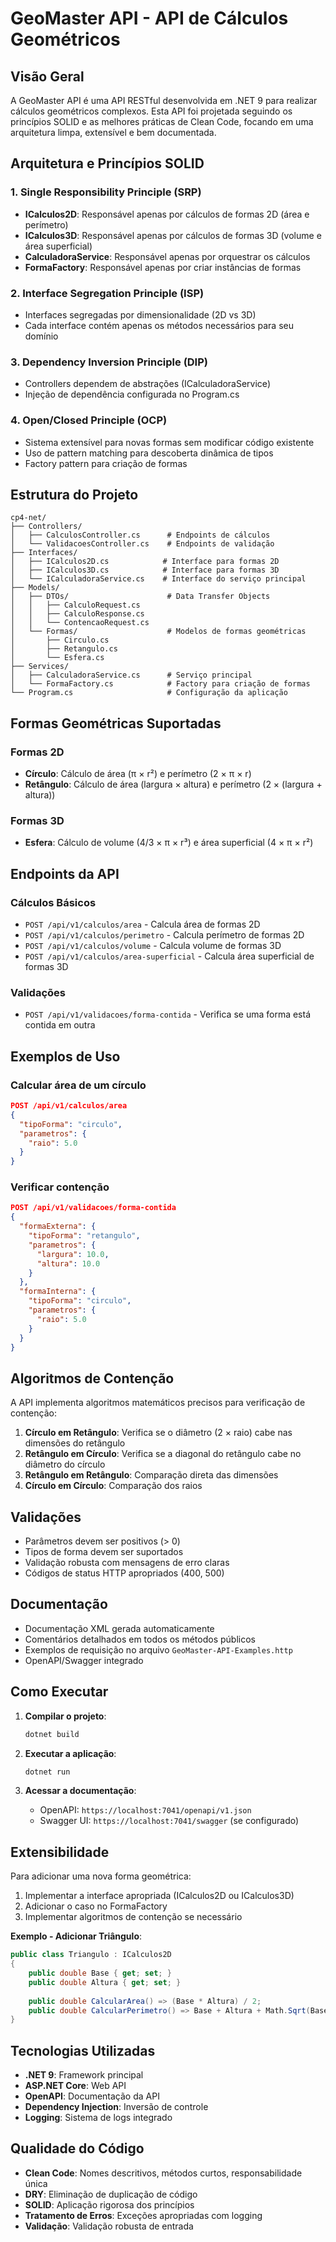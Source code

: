 # GeoMaster API - API de Cálculos Geométricos

## Visão Geral

A GeoMaster API é uma API RESTful desenvolvida em .NET 9 para realizar cálculos geométricos complexos. Esta API foi projetada seguindo os princípios SOLID e as melhores práticas de Clean Code, focando em uma arquitetura limpa, extensível e bem documentada.

## Arquitetura e Princípios SOLID

### 1. Single Responsibility Principle (SRP)
- **ICalculos2D**: Responsável apenas por cálculos de formas 2D (área e perímetro)
- **ICalculos3D**: Responsável apenas por cálculos de formas 3D (volume e área superficial)
- **CalculadoraService**: Responsável apenas por orquestrar os cálculos
- **FormaFactory**: Responsável apenas por criar instâncias de formas

### 2. Interface Segregation Principle (ISP)
- Interfaces segregadas por dimensionalidade (2D vs 3D)
- Cada interface contém apenas os métodos necessários para seu domínio

### 3. Dependency Inversion Principle (DIP)
- Controllers dependem de abstrações (ICalculadoraService)
- Injeção de dependência configurada no Program.cs

### 4. Open/Closed Principle (OCP)
- Sistema extensível para novas formas sem modificar código existente
- Uso de pattern matching para descoberta dinâmica de tipos
- Factory pattern para criação de formas

## Estrutura do Projeto

```
cp4-net/
├── Controllers/
│   ├── CalculosController.cs      # Endpoints de cálculos
│   └── ValidacoesController.cs    # Endpoints de validação
├── Interfaces/
│   ├── ICalculos2D.cs            # Interface para formas 2D
│   ├── ICalculos3D.cs            # Interface para formas 3D
│   └── ICalculadoraService.cs    # Interface do serviço principal
├── Models/
│   ├── DTOs/                      # Data Transfer Objects
│   │   ├── CalculoRequest.cs
│   │   ├── CalculoResponse.cs
│   │   └── ContencaoRequest.cs
│   └── Formas/                    # Modelos de formas geométricas
│       ├── Circulo.cs
│       ├── Retangulo.cs
│       └── Esfera.cs
├── Services/
│   ├── CalculadoraService.cs      # Serviço principal
│   └── FormaFactory.cs            # Factory para criação de formas
└── Program.cs                     # Configuração da aplicação
```

## Formas Geométricas Suportadas

### Formas 2D
- **Círculo**: Cálculo de área (π × r²) e perímetro (2 × π × r)
- **Retângulo**: Cálculo de área (largura × altura) e perímetro (2 × (largura + altura))

### Formas 3D
- **Esfera**: Cálculo de volume (4/3 × π × r³) e área superficial (4 × π × r²)

## Endpoints da API

### Cálculos Básicos
- `POST /api/v1/calculos/area` - Calcula área de formas 2D
- `POST /api/v1/calculos/perimetro` - Calcula perímetro de formas 2D
- `POST /api/v1/calculos/volume` - Calcula volume de formas 3D
- `POST /api/v1/calculos/area-superficial` - Calcula área superficial de formas 3D

### Validações
- `POST /api/v1/validacoes/forma-contida` - Verifica se uma forma está contida em outra

## Exemplos de Uso

### Calcular área de um círculo
```json
POST /api/v1/calculos/area
{
  "tipoForma": "circulo",
  "parametros": {
    "raio": 5.0
  }
}
```

### Verificar contenção
```json
POST /api/v1/validacoes/forma-contida
{
  "formaExterna": {
    "tipoForma": "retangulo",
    "parametros": {
      "largura": 10.0,
      "altura": 10.0
    }
  },
  "formaInterna": {
    "tipoForma": "circulo",
    "parametros": {
      "raio": 5.0
    }
  }
}
```

## Algoritmos de Contenção

A API implementa algoritmos matemáticos precisos para verificação de contenção:

1. **Círculo em Retângulo**: Verifica se o diâmetro (2 × raio) cabe nas dimensões do retângulo
2. **Retângulo em Círculo**: Verifica se a diagonal do retângulo cabe no diâmetro do círculo
3. **Retângulo em Retângulo**: Comparação direta das dimensões
4. **Círculo em Círculo**: Comparação dos raios

## Validações

- Parâmetros devem ser positivos (> 0)
- Tipos de forma devem ser suportados
- Validação robusta com mensagens de erro claras
- Códigos de status HTTP apropriados (400, 500)

## Documentação

- Documentação XML gerada automaticamente
- Comentários detalhados em todos os métodos públicos
- Exemplos de requisição no arquivo `GeoMaster-API-Examples.http`
- OpenAPI/Swagger integrado

## Como Executar

1. **Compilar o projeto**:
   ```bash
   dotnet build
   ```

2. **Executar a aplicação**:
   ```bash
   dotnet run
   ```

3. **Acessar a documentação**:
   - OpenAPI: `https://localhost:7041/openapi/v1.json`
   - Swagger UI: `https://localhost:7041/swagger` (se configurado)

## Extensibilidade

Para adicionar uma nova forma geométrica:

1. Implementar a interface apropriada (ICalculos2D ou ICalculos3D)
2. Adicionar o caso no FormaFactory
3. Implementar algoritmos de contenção se necessário

**Exemplo - Adicionar Triângulo**:
```csharp
public class Triangulo : ICalculos2D
{
    public double Base { get; set; }
    public double Altura { get; set; }
    
    public double CalcularArea() => (Base * Altura) / 2;
    public double CalcularPerimetro() => Base + Altura + Math.Sqrt(Base*Base + Altura*Altura);
}
```

## Tecnologias Utilizadas

- **.NET 9**: Framework principal
- **ASP.NET Core**: Web API
- **OpenAPI**: Documentação da API
- **Dependency Injection**: Inversão de controle
- **Logging**: Sistema de logs integrado

## Qualidade do Código

- **Clean Code**: Nomes descritivos, métodos curtos, responsabilidade única
- **DRY**: Eliminação de duplicação de código
- **SOLID**: Aplicação rigorosa dos princípios
- **Tratamento de Erros**: Exceções apropriadas com logging
- **Validação**: Validação robusta de entrada
